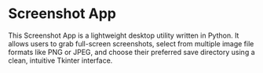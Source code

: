# Screenshot App

This Screenshot App is a lightweight desktop utility written in Python. It allows users to grab full-screen screenshots, select from multiple image file formats like PNG or JPEG, and choose their preferred save directory using a clean, intuitive Tkinter interface.
